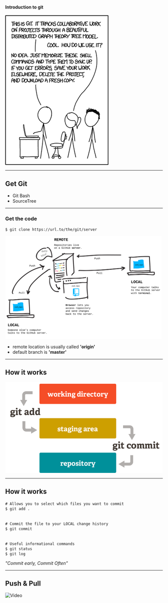 #### Introduction to git

![XKCD](/images/xkcd.png)

---

## Get Git

* Git Bash
* SourceTree

---

### Get the code

```console
$ git clone https://url.to/the/git/server
```
<img src="/images/remote.png" width="500"/>

* remote location is usually called **'origin'**
* default branch is **'master'**

---

## How it works

![Git](/images/git.png)

---

## How it works

```console
# Allows you to select which files you want to commit
$ git add .


# Commit the file to your LOCAL change history
$ git commit


# Useful informational commands
$ git status
$ git log
```

*"Commit early, Commit Often"*

---

## Push & Pull

![Video](https://www.youtube.com/watch?v=8wuk8OKgeXk)

